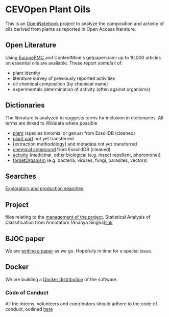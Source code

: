 CEVOpen Plant Oils
==================

This is an [OpenNotebook](OPENNOTEBOOK_Science.md) project to analyze the composition and activity of oils derived from plants as reported in
Open Access literature. 

Open Literature
---------------
Using [EuropePMC](http://europepmc.org) and ContentMine's getpapers/ami up to 10,000 articles on essential oils are available.
These  report some/all of:

* plant identity
* literature survey of previously reported activities 
* oil chemical composition (by chemical name)
* experimentals determination of activity (often against organisms)

Dictionaries
------------
The literature is analyzed to suggests terms for inclusion in dictionaries. All terms are linked to Wikidata where possible

* [plant](dictionary/plant) (species binomial or genus) from EssoilDB (cleaned)
* [plant part](dictionary/plantpart) not yet transferred
* [extraction methodology] and metadata not yet transferred 
* [chemical compound](dictionary/compound) from EssoildDB (cleaned)
* [activity](dictionary/activity) (medicinal, other biological (e.g. insect repellent, pheromone))
* [targetOrganism](dictionary/targetOrganism) (e.g. bacteria, viruses, fungi, parasites, vectors)

Searches
--------

[Exploratory and production searches](searches/).


Project
-------

files relating to the [management of the project](project/).
Statistical Analysis of Classification from Annotators (Ananya Singha)[link](https://github.com/petermr/CEVOpen/tree/master/statistical_ananlysis_2022)

BJOC paper
----------

We are [writing a paper](BJOC/) as we go. Hopefully in time for a special issue.

Docker
------

We are building a [Docker distribution](docker/) of the software.

### Code of Conduct
All the interns, volunteers and contributors should adhere to the code of conduct, outlined [here](https://www.contributor-covenant.org/version/2/0/code_of_conduct/)




